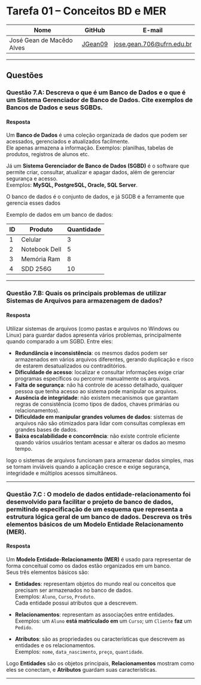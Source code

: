 # Tarefa 01 – Conceitos BD e MER

| Nome                        | GitHub   | E-mail                        |
|-----------------------------|----------|-------------------------------|
| José Gean de Macêdo Alves   | [JGean09](https://github.com/jGean09) | jose.gean.706@ufrn.edu.br |

---

## Questões

### Questão 7.A: Descreva o que é um Banco de Dados e o que é um Sistema Gerenciador de Banco de Dados. Cite exemplos de Bancos de Dados e seus SGBDs.

#### Resposta
Um **Banco de Dados** é uma coleção organizada de dados que podem ser acessados, gerenciados e atualizados facilmente.  
Ele apenas armazena a informação. Exemplos: planilhas, tabelas de produtos, registros de alunos etc.

Já um **Sistema Gerenciador de Banco de Dados (SGBD)** é o software que permite criar, consultar, atualizar e apagar dados, além de gerenciar segurança e acesso.  
Exemplos: **MySQL, PostgreSQL, Oracle, SQL Server**.

O banco de dados é o conjunto de dados, e já SGDB é a ferramente que gerencia esses dados

Exemplo de dados em um banco de dados:

| ID | Produto        | Quantidade |
|----|----------------|------------|
| 1  | Celular        | 3          |
| 2  | Notebook Dell  | 5          |
| 3  | Memória Ram    | 8          |
| 4  | SDD 256G       | 10        |

---

### Questão 7.B: Quais os principais problemas de utilizar Sistemas de Arquivos para armazenagem de dados?

#### Resposta
Utilizar sistemas de arquivos (como pastas e arquivos no Windows ou Linux) para guardar dados apresenta vários problemas, principalmente quando comparado a um SGBD. Entre eles:

- **Redundância e inconsistência**: os mesmos dados podem ser armazenados em vários arquivos diferentes, gerando duplicação e risco de estarem desatualizados ou contraditórios.
- **Dificuldade de acesso**: localizar e consultar informações exige criar programas específicos ou percorrer manualmente os arquivos.
- **Falta de segurança**: não há controle de acesso detalhado, qualquer pessoa que tenha acesso ao sistema pode manipular os arquivos.
- **Ausência de integridade**: não existem mecanismos que garantam regras de consistência (como tipos de dados, chaves primárias ou relacionamentos).
- **Dificuldade em manipular grandes volumes de dados**: sistemas de arquivos não são otimizados para lidar com consultas complexas em grandes bases de dados.
- **Baixa escalabilidade e concorrência**: não existe controle eficiente quando vários usuários tentam acessar e alterar os dados ao mesmo tempo.

logo o sistemas de arquivos funcionam para armazenar dados simples, mas se tornam inviáveis quando a aplicação cresce e exige segurança, integridade e múltiplos acessos simultâneos.

---

### Questão 7.C : O modelo de dados entidade-relacionamento foi desenvolvido para facilitar o projeto de banco de dados, permitindo especificação de um esquema que representa a estrutura lógica geral de um banco de dados. Descreva os três elementos básicos de um Modelo Entidade Relacionamento (MER). 

#### Resposta
Um **Modelo Entidade-Relacionamento (MER)** é usado para representar de forma conceitual como os dados estão organizados em um banco.  
Seus três elementos básicos são:

- **Entidades**: representam objetos do mundo real ou conceitos que precisam ser armazenados no banco de dados.  
  Exemplos: `Aluno`, `Curso`, `Produto`.  
  Cada entidade possui atributos que a descrevem.

- **Relacionamentos**: representam as associações entre entidades.  
  Exemplos: um `Aluno` **está matriculado em** um `Curso`; um `Cliente` **faz** um `Pedido`.

- **Atributos**: são as propriedades ou características que descrevem as entidades e os relacionamentos.  
  Exemplos: `nome`, `data_nascimento`, `preço`, `quantidade`.

Logo  **Entidades** são os objetos principais, **Relacionamentos** mostram como eles se conectam, e **Atributos** guardam suas características.

---
